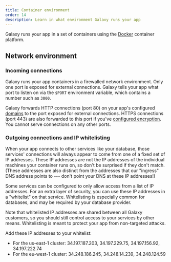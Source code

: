 ```yaml
---
title: Container environment
order: 14
description: Learn in what environment Galaxy runs your app
---
```


<!-- Note: post logger2 release, we'll also document the environment variables
     that we set, entry point, etc.
-->

Galaxy runs your app in a set of containers using the [Docker](https://www.docker.com/) container platform.

<h2 id="network">Network environment</h2>

<h3 id="network-incoming">Incoming connections</h3>

Galaxy runs your app containers in a firewalled network environment.  Only one port is exposed for external connections.  Galaxy tells your app what port to listen on via the `$PORT` environment variable, which contains a number such as `3000`.

Galaxy forwards HTTP connections (port 80) on your app's configured [domains](/custom-domains.html) to the port exposed for external connections. HTTPS connections (port 443) are also forwarded to this port if you've [configured encryption](/encryption.html).  You cannot serve connections on any other ports.

<h3 id="network-outgoing">Outgoing connections and IP whitelisting</h3>

When your app connects to other services like your database, those services' connections will always appear to come from one of a fixed set of IP addresses.  These IP addresses are not the IP addresses of the individual machines your container runs on, so don't be surprised if they don't match.  (These addresses are also distinct from the addresses that our "ingress" DNS address points to --- don't point your DNS at these IP addresses!)

Some services can be configured to only allow access from a list of IP addresses. For an extra layer of security, you can use these IP addresses in a "whitelist" on that service. Whitelisting is especially common for databases, and may be required by your database provider.

Note that whitelisted IP addresses are shared between all Galaxy customers, so you should still control access to your services by other means. Whitelisting is meant to protect your app from non-targeted attacks.

Add these IP addresses to your whitelist:

- For the us-east-1 cluster: 34.197.187.203, 34.197.229.75, 34.197.156.92, 34.197.222.74
- For the eu-west-1 cluster: 34.248.186.245, 34.248.14.239, 34.248.124.59
